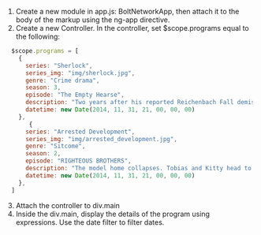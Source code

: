 
1. Create a new module in app.js: BoltNetworkApp, then attach it to the body of the markup using the ng-app directive.
2. Create a new Controller. In the controller, set $scope.programs equal to the following:  
  ```Javascript  
    $scope.programs = [
      {
        series: "Sherlock",
        series_img: "img/sherlock.jpg",
        genre: "Crime drama",
        season: 3,
        episode: "The Empty Hearse",
        description: "Two years after his reported Reichenbach Fall demise, Sherlock, who has been cleared of all fraud charges against him, returns with Mycroft's help to a London under threat of terrorist attack. John has moved on and has a girlfriend, Mary Morstan. Sherlock enlists Molly to assist him, but when John is kidnapped by unknown assailants and is rescued by Sherlock and Mary, John returns to help find the terrorists and an underground plot to blow up the Houses of Parliament during an all night sitting on Guy Fawkes Night.",
        datetime: new Date(2014, 11, 31, 21, 00, 00, 00)
      },
         {
        series: "Arrested Development",
        series_img: "img/arrested_development.jpg",
        genre: "Sitcome",
        season: 2,
        episode: "RIGHTEOUS BROTHERS",
        description: "The model home collapses. Tobias and Kitty head to Las Vegas together.",
        datetime: new Date(2014, 11, 31, 21, 00, 00, 00)
      },
    ]
  ```
3. Attach the controller to div.main
4. Inside the div.main, display the details of the program using expressions. Use the date filter to filter dates.
